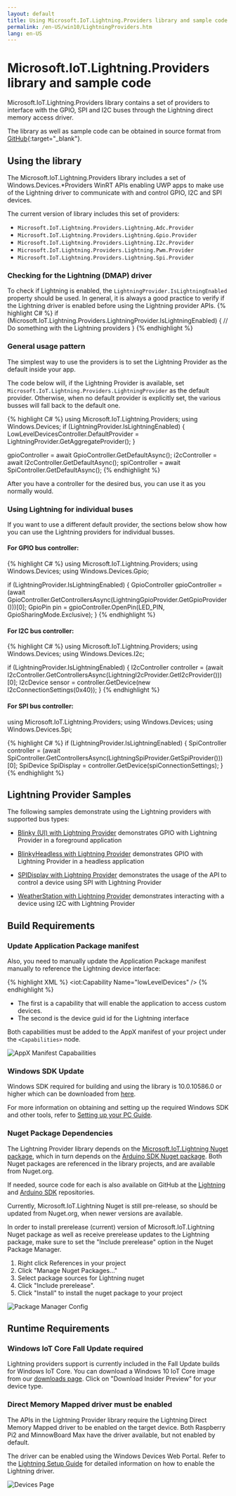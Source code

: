 ```yaml
---
layout: default
title: Using Microsoft.IoT.Lightning.Providers library and sample code
permalink: /en-US/win10/LightningProviders.htm
lang: en-US
---
```


# Microsoft.IoT.Lightning.Providers library and sample code
Microsoft.IoT.Lightning.Providers library contains a set of providers to interface with the GPIO, SPI and I2C buses through the Lightning direct memory access driver.

The library as well as sample code can be obtained in source format from [GitHub](https://github.com/ms-iot/BusProviders/tree/develop/Microsoft.IoT.Lightning.Providers){:target="_blank"}.

## Using the library

The Microsoft.IoT.Lightning.Providers library includes a set of Windows.Devices.*Providers WinRT APIs enabling UWP apps to make use of the Lightning driver to communicate with and control GPIO, I2C and SPI devices.

The current version of library includes this set of providers:

* `Microsoft.IoT.Lightning.Providers.Lightning.Adc.Provider`
* `Microsoft.IoT.Lightning.Providers.Lightning.Gpio.Provider`
* `Microsoft.IoT.Lightning.Providers.Lightning.I2c.Provider`
* `Microsoft.IoT.Lightning.Providers.Lightning.Pwm.Provider`
* `Microsoft.IoT.Lightning.Providers.Lightning.Spi.Provider`

### Checking for the Lightning (DMAP) driver

To check if Lightning is enabled, the `LightningProvider.IsLightningEnabled` property should be used. In general, it is always a good practice to verify if the Lightning driver is enabled before using the Lightning provider APIs. 
{% highlight C# %}
if (Microsoft.IoT.Lightning.Providers.LightningProvider.IsLightningEnabled)
{
    // Do something with the Lightning providers
}
{% endhighlight %}

### General usage pattern

The simplest way to use the providers is to set the Lightning Provider as the default inside your app. 

The code below will, if the Lightning Provider is available, set <code>Microsoft.IoT.Lightning.Providers.LightningProvider</code> as the default provider. Otherwise, when no default provider is explicitly set, the various busses will fall back to the default one.

{% highlight C# %}
using Microsoft.IoT.Lightning.Providers;
using Windows.Devices;
if (LightningProvider.IsLightningEnabled)
{
    LowLevelDevicesController.DefaultProvider = LightningProvider.GetAggregateProvider();
}

gpioController = await GpioController.GetDefaultAsync();
i2cController = await I2cController.GetDefaultAsync();
spiController = await SpiController.GetDefaultAsync();
{% endhighlight %}

After you have a controller for the desired bus, you can use it as you normally would. 

### Using Lightning for individual buses

If you want to use a different default provider, the sections below show how you can use the Lightning providers for individual busses. 

#### For GPIO bus controller:

{% highlight C# %}
using Microsoft.IoT.Lightning.Providers;
using Windows.Devices;
using Windows.Devices.Gpio;

if (LightningProvider.IsLightningEnabled)
{
    GpioController gpioController = (await GpioController.GetControllersAsync(LightningGpioProvider.GetGpioProvider()))[0];
    GpioPin pin = gpioController.OpenPin(LED_PIN, GpioSharingMode.Exclusive);
}
{% endhighlight %}

#### For I2C bus controller:

{% highlight C# %}
using Microsoft.IoT.Lightning.Providers;
using Windows.Devices;
using Windows.Devices.I2c;

if (LightningProvider.IsLightningEnabled)
{
    I2cController controller =  (await I2cController.GetControllersAsync(LightningI2cProvider.GetI2cProvider()))[0];
    I2cDevice sensor = controller.GetDevice(new I2cConnectionSettings(0x40));
}
{% endhighlight %}

#### For SPI bus controller:
using Microsoft.IoT.Lightning.Providers;
using Windows.Devices;
using Windows.Devices.Spi;

{% highlight C# %}
if (LightningProvider.IsLightningEnabled)
{
    SpiController controller =  (await SpiController.GetControllersAsync(LightningSpiProvider.GetSpiProvider()))[0];
    SpiDevice SpiDisplay = controller.GetDevice(spiConnectionSettings);
}
{% endhighlight %}

## Lightning Provider Samples

The following samples demonstrate using the Lightning providers with supported bus types:

* [Blinky (UI) with Lightning Provider]({{site.baseurl}}/{{page.lang}}/win10/samples/BlinkyUILightning.htm) demonstrates GPIO with Lightning Provider in a foreground application

* [BlinkyHeadless with Lightning Provider]({{site.baseurl}}/{{page.lang}}/win10/samples/BlinkyHeadlessLightning.htm) demonstrates GPIO with Lightning Provider in a headless application

* [SPIDisplay with Lightning Provider]({{site.baseurl}}/{{page.lang}}/win10/samples/SPIDisplayLightning.htm) demonstrates the usage of the API to control a device using SPI with Lightning Provider

* [WeatherStation with Lightning Provider]({{site.baseurl}}/{{page.lang}}/win10/samples/WeatherStationLightning.htm) demonstrates interacting with a device using I2C with Lightning Provider

## Build Requirements

### Update Application Package manifest

Also, you need to manually update the Application Package manifest manually to reference the Lightning device interface:

{% highlight XML %}
<iot:Capability Name="lowLevelDevices" />
<DeviceCapability Name="109b86ad-f53d-4b76-aa5f-821e2ddf2141"/>
{% endhighlight %}

* The first is a capability that will enable the application to access custom devices.
* The second is the device guid id for the Lightning interface

Both capabilities must be added to the AppX manifest of your project under the `<Capabilities>` node.

![AppX Manifest Capabailities]({{site.baseurl}}/images/Lightning/update_manifest.png)

### Windows SDK Update

Windows SDK required for building and using the library is 10.0.10586.0 or higher which can be downloaded from [here](https://dev.windows.com/en-US/downloads/windows-10-sdk).

For more information on obtaining and setting up the required Windows SDK and other tools, refer to [Setting up your PC Guide]({{site.baseurl}}/{{page.lang}}/win10/SetupPCRPI.htm).

### Nuget Package Dependencies

The Lightning Provider library depends on the [Microsoft.IoT.Lightning Nuget package](https://www.nuget.org/packages/Microsoft.IoT.Lightning), which in turn depends on the [Arduino SDK Nuget package](https://www.nuget.org/packages/Microsoft.IoT.SDKFromArduino). Both Nuget packages are referenced in the library projects, and are available from Nuget.org.

If needed, source code for each is also available on GitHub at the [Lightning](https://github.com/ms-iot/lightning) and [Arduino SDK](https://github.com/ms-iot/arduino-sdk) repositories.

Currently, Microsoft.IoT.Lightning Nuget is still pre-release, so should be updated from Nuget.org, when newer versions are available.

In order to install prerelease (current) version of Microsoft.IoT.Lightning Nuget package as well as receive prerelease updates to the Lightning package, make sure to set the "Include prerelease" option in the Nuget Package Manager.

1. Right click References in your project
1. Click "Manage Nuget Packages..."
1. Select package sources for Lightning nuget
1. Click "Include prerelease".
1. Click "Install" to install the nuget package to your project

![Package Manager Config]({{site.baseurl}}/images/Lightning/Nuget_PackageManager.png)

## Runtime Requirements

### Windows IoT Core Fall Update required
Lightning providers support is currently included in the Fall Update builds for Windows IoT Core.
You can download a Windows 10 IoT Core image from our [downloads page]({{site.baseurl}}/{{page.lang}}/Downloads.htm ). Click on "Download Insider Preview" for your device type.

### Direct Memory Mapped driver must be enabled
 
The APIs in the Lightning Provider library require the Lightning Direct Memory Mapped driver to be enabled on the target device. Both Raspberry Pi2 and MinnowBoard Max have the driver available, but not enabled by default.

The driver can be enabled using the Windows Devices Web Portal. Refer to the [Lightning Setup Guide]({{site.baseurl}}/{{page.lang}}/win10/LightningSetup.htm) for detailed information on how to enable the Lightning driver.

![Devices Page]({{site.baseurl}}/images/Lightning/dmap4.png)

